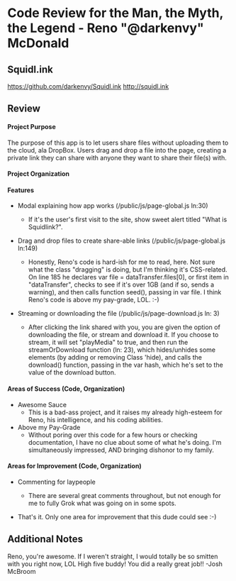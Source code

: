 # Code Review for the Man, the Myth, the Legend - Reno "@darkenvy" McDonald

## Squidl.ink

https://github.com/darkenvy/Squidl.ink
http://squidl.ink

## Review

#### Project Purpose

The purpose of this app is to let users share files without uploading them to the cloud, ala DropBox. Users drag and drop a file into the page, creating a private link they can share with anyone they want to share their file(s) with.

#### Project Organization

#### Features

* Modal explaining how app works (/public/js/page-global.js ln:30)
  * If it's the user's first visit to the site, show sweet alert titled "What is Squidlink?".

* Drag and drop files to create share-able links (/public/js/page-global.js ln:149)
  * Honestly, Reno's code is hard-ish for me to read, here. Not sure what the class "dragging" is doing, but I'm thinking it's CSS-related. On line 185 he declares var file = dataTransfer.files[0], or first item in "dataTransfer", checks to see if it's over 1GB (and if so, sends a warning), and then calls function seed(), passing in var file. I think Reno's code is above my pay-grade, LOL. :-)

* Streaming or downloading the file (/public/js/page-download.js ln: 3)
  * After clicking the link shared with you, you are given the option of downloading the file, or stream and download it. If you choose to stream, it will set "playMedia" to true, and then run the streamOrDownload function (ln: 23), which hides/unhides some elements (by adding or removing Class 'hide), and calls the download() function, passing in the var hash, which he's set to the value of the download button.

#### Areas of Success (Code, Organization)

* Awesome Sauce
  * This is a bad-ass project, and it raises my already high-esteem for Reno, his intelligence, and his coding abilities.
* Above my Pay-Grade
  * Without poring over this code for a few hours or checking documentation, I have no clue about some of what he's doing. I'm simultaneously impressed, AND bringing dishonor to my family.

#### Areas for Improvement (Code, Organization)

* Commenting for laypeople
  * There are several great comments throughout, but not enough for me to fully Grok what was going on in some spots.

* That's it. Only one area for improvement that this dude could see :-)

## Additional Notes

Reno, you're awesome. If I weren't straight, I would totally be so smitten with you right now, LOL  High five buddy! You did a really great job!!  -Josh McBroom
